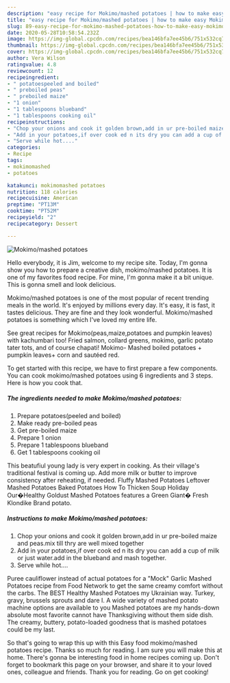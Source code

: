 ```yaml
---
description: "easy recipe for Mokimo/mashed potatoes | how to make easy Mokimo/mashed potatoes"
title: "easy recipe for Mokimo/mashed potatoes | how to make easy Mokimo/mashed potatoes"
slug: 89-easy-recipe-for-mokimo-mashed-potatoes-how-to-make-easy-mokimo-mashed-potatoes
date: 2020-05-28T10:58:54.232Z
image: https://img-global.cpcdn.com/recipes/bea146bfa7ee45b6/751x532cq70/mokimomashed-potatoes-recipe-main-photo.jpg
thumbnail: https://img-global.cpcdn.com/recipes/bea146bfa7ee45b6/751x532cq70/mokimomashed-potatoes-recipe-main-photo.jpg
cover: https://img-global.cpcdn.com/recipes/bea146bfa7ee45b6/751x532cq70/mokimomashed-potatoes-recipe-main-photo.jpg
author: Vera Wilson
ratingvalue: 4.8
reviewcount: 12
recipeingredient:
- " potatoespeeled and boiled"
- " preboiled peas"
- " preboiled maize"
- "1 onion"
- "1 tablespoons blueband"
- "1 tablespoons cooking oil"
recipeinstructions:
- "Chop your onions and cook it golden brown,add in ur pre-boiled maize and peas.mix till thry are well mixed together"
- "Add in your potatoes,if over cook ed n its dry you can add a cup of milk or just water.add in the blueband and mash together."
- "Serve while hot...."
categories:
- Recipe
tags:
- mokimomashed
- potatoes

katakunci: mokimomashed potatoes 
nutrition: 118 calories
recipecuisine: American
preptime: "PT13M"
cooktime: "PT52M"
recipeyield: "2"
recipecategory: Dessert

---
```



![Mokimo/mashed potatoes](https://img-global.cpcdn.com/recipes/bea146bfa7ee45b6/751x532cq70/mokimomashed-potatoes-recipe-main-photo.jpg)

Hello everybody, it is Jim, welcome to my recipe site. Today, I'm gonna show you how to prepare a creative dish, mokimo/mashed potatoes. It is one of my favorites food recipe. For mine, I'm gonna make it a bit unique. This is gonna smell and look delicious.

Mokimo/mashed potatoes is one of the most popular of recent trending meals in the world. It's enjoyed by millions every day. It's easy, it is fast, it tastes delicious. They are fine and they look wonderful. Mokimo/mashed potatoes is something which I've loved my entire life.

See great recipes for Mokimo(peas,maize,potatoes and pumpkin leaves) with kachumbari too! Fried salmon, collard greens, mokimo, garlic potato tater tots, and of course chapati! Mokimo- Mashed boiled potatoes + pumpkin leaves+ corn and sautéed red.


To get started with this recipe, we have to first prepare a few components. You can cook mokimo/mashed potatoes using 6 ingredients and 3 steps. Here is how you cook that.

<!--inarticleads1-->

##### The ingredients needed to make Mokimo/mashed potatoes:

1. Prepare  potatoes(peeled and boiled)
1. Make ready  pre-boiled peas
1. Get  pre-boiled maize
1. Prepare 1 onion
1. Prepare 1 tablespoons blueband
1. Get 1 tablespoons cooking oil


This beatufiul young lady is very expert in cooking. As their village&#39;s traditional festival is coming up. Add more milk or butter to improve consistency after reheating, if needed. Fluffy Mashed Potatoes Leftover Mashed Potatoes Baked Potatoes How To Thicken Soup Holiday Our�Healthy Goldust Mashed Potatoes features a Green Giant� Fresh Klondike Brand potato. 

<!--inarticleads2-->

##### Instructions to make Mokimo/mashed potatoes:

1. Chop your onions and cook it golden brown,add in ur pre-boiled maize and peas.mix till thry are well mixed together
1. Add in your potatoes,if over cook ed n its dry you can add a cup of milk or just water.add in the blueband and mash together.
1. Serve while hot....


Puree cauliflower instead of actual potatoes for a &#34;Mock&#34; Garlic Mashed Potatoes recipe from Food Network to get the same creamy comfort without the carbs. The BEST Healthy Mashed Potatoes my Ukrainian way. Turkey, gravy, brussels sprouts and dare I. A wide variety of mashed potato machine options are available to you Mashed potatoes are my hands-down absolute most favorite cannot have Thanksgiving without them side dish. The creamy, buttery, potato-loaded goodness that is mashed potatoes could be my last. 

So that's going to wrap this up with this Easy food mokimo/mashed potatoes recipe. Thanks so much for reading. I am sure you will make this at home. There's gonna be interesting food in home recipes coming up. Don't forget to bookmark this page on your browser, and share it to your loved ones, colleague and friends. Thank you for reading. Go on get cooking!
